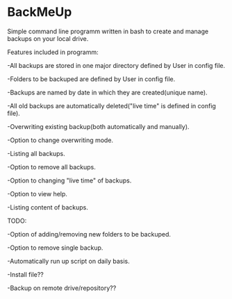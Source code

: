 # BackMeUp
Simple command line programm written in bash to create and manage backups on your local drive.

Features included in programm:

-All backups are stored in one major directory defined by User in config file.

-Folders to be backuped are defined by User in config file.

-Backups are named by date in which they are created(unique name).

-All old backups are automatically deleted("live time" is defined in config file).

-Overwriting existing backup(both automatically and manually).

-Option to change overwriting mode.

-Listing all backups.

-Option to remove all backups.

-Option to changing "live time" of backups.

-Option to view help.

-Listing content of backups.


TODO:

-Option of adding/removing new folders to be backuped.

-Option to remove single backup.

-Automatically run up script on daily basis.

-Install file??

-Backup on remote drive/repository??

